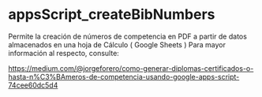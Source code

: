 # appsScript_createBibNumbers

Permite la creación de números de competencia en PDF a partir de datos almacenados en una hoja de Cálculo ( Google Sheets )
Para mayor información al respecto, consulte:

https://medium.com/@jorgeforero/como-generar-diplomas-certificados-o-hasta-n%C3%BAmeros-de-competencia-usando-google-apps-script-74cee60dc5d4
